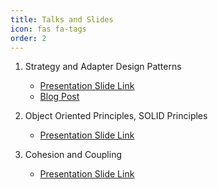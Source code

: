 ```yaml
---
title: Talks and Slides
icon: fas fa-tags
order: 2
---
```


1. Strategy and Adapter Design Patterns
    - [Presentation Slide Link](https://docs.google.com/presentation/d/1owJJ9usilzdGZQWWwYk-rOvJXlUv-AHIWEJA9Rqr3lg/edit?usp=sharing)
    - [Blog Post](https://simantaturja.github.io/design-patterns/strategy-pattern)

2. Object Oriented Principles, SOLID Principles
    - [Presentation Slide Link](https://drive.google.com/file/d/12-Qa5iBzg3cuteocQgtndHbfGvXoThRn/view?usp=sharing)

3. Cohesion and Coupling
    - [Presentation Slide Link](https://drive.google.com/file/d/1cMpOE0PkSa7--3-sgNKKu8RjIJrm0Z2N/view?usp=sharing)
